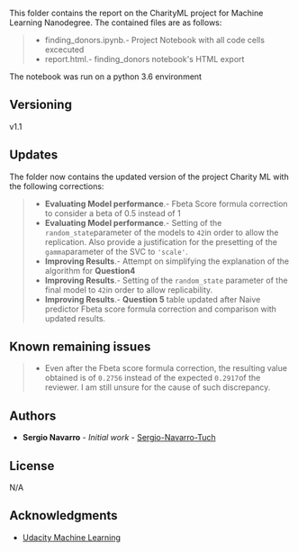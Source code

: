 This folder contains the report on the CharityML project for Machine Learning Nanodegree.
The contained files are as follows:
>- finding_donors.ipynb.- Project Notebook with all code cells excecuted
>- report.html.- finding_donors notebook's HTML export

The notebook was run on a python 3.6 environment

## Versioning

v1.1

## Updates

The folder now contains the updated version of the project Charity ML with the following corrections:
>- **Evaluating Model performance**.- Fbeta Score formula correction to consider a beta of 0.5 instead of 1
>- **Evaluating Model performance**.- Setting of the `random_state`parameter of the models to `42`in order to allow the replication. Also provide a justification for the presetting of the `gamma`parameter of the SVC to `'scale'`.
>- **Improving Results**.- Attempt on simplifying the explanation of the algorithm for **Question4**
>- **Improving Results**.- Setting of the `random_state` parameter of the final model to `42`in order to allow replicability.
>- **Improving Results**.- **Question 5** table updated after Naive predictor Fbeta score formula correction and comparison with updated results.


## Known remaining issues

>- Even after the Fbeta score formula correction, the resulting value obtained is of `0.2756` instead of the expected `0.2917`of the reviewer. I am still unsure for the cause of such discrepancy.

## Authors

* **Sergio Navarro** - *Initial work* - [Sergio-Navarro-Tuch](https://github.com/Sergio-Navarro-Tuch)

## License

N/A

## Acknowledgments

* [Udacity Machine Learning](https://www.udacity.com/course/machine-learning-engineer-nanodegree--nd009t)
